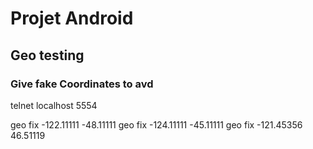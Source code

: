 # Projet Android

## Geo testing

### Give fake Coordinates to avd
telnet localhost 5554

geo fix -122.11111 -48.11111
geo fix -124.11111 -45.11111
geo fix -121.45356 46.51119